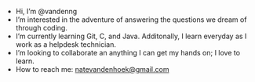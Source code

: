 - Hi, I’m @vandenng
- I’m interested in the adventure of answering the questions we dream of through coding.
- I’m currently learning Git, C, and Java. Additonally, I learn everyday as I work as a helpdesk technician.
- I’m looking to collaborate an anything I can get my hands on; I love to learn.
- How to reach me: natevandenhoek@gmail.com

<!---
vandenng/vandenng is a ✨ special ✨ repository because its `README.md` (this file) appears on your GitHub profile.
You can click the Preview link to take a look at your changes.
--->

